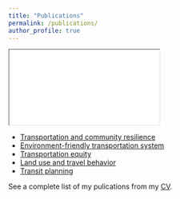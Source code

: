 ```yaml
---
title: "Publications"
permalink: /publications/
author_profile: true
---
```


<iframe src="/files/publist.html"></iframe>

- [Transportation and community resilience](/publications/transportation-and-community-resilience)
- [Environment-friendly transportation system](/publications/environment-friendly-transportation-system)
- [Transportation equity](/publications/transportation-equity)
- [Land use and travel behavior](/publications/land-use-and-travel-behavior)
- [Transit planning](/publications/transit-planning)

See a complete list of my pulications from my [CV](/files/CV_Tao.pdf).
